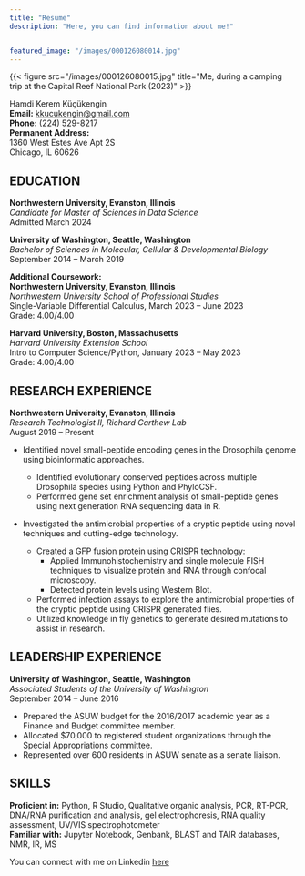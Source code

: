 ```yaml
---
title: "Resume"
description: "Here, you can find information about me!"


featured_image: "/images/000126080014.jpg"
---
```


{{< figure src="/images/000126080015.jpg" title="Me, during a camping trip at the Capital Reef National Park (2023)" >}}

Hamdi Kerem Küçükengin  
**Email:** kkucukengin@gmail.com  
**Phone:** (224) 529-8217  
**Permanent Address:**  
1360 West Estes Ave Apt 2S  
Chicago, IL 60626  

## EDUCATION  
**Northwestern University, Evanston, Illinois**  
*Candidate for Master of Sciences in Data Science*  
Admitted March 2024  

**University of Washington, Seattle, Washington**  
*Bachelor of Sciences in Molecular, Cellular & Developmental Biology*  
September 2014 – March 2019  

**Additional Coursework:**  
**Northwestern University, Evanston, Illinois**  
*Northwestern University School of Professional Studies*  
Single-Variable Differential Calculus, March 2023 – June 2023  
Grade: 4.00/4.00  

**Harvard University, Boston, Massachusetts**  
*Harvard University Extension School*  
Intro to Computer Science/Python, January 2023 – May 2023  
Grade: 4.00/4.00  

## RESEARCH EXPERIENCE  
**Northwestern University, Evanston, Illinois**  
*Research Technologist II, Richard Carthew Lab*  
August 2019 – Present  

- Identified novel small-peptide encoding genes in the Drosophila genome using bioinformatic approaches.
  - Identified evolutionary conserved peptides across multiple Drosophila species using Python and PhyloCSF.
  - Performed gene set enrichment analysis of small-peptide genes using next generation RNA sequencing data in R.
  
- Investigated the antimicrobial properties of a cryptic peptide using novel techniques and cutting-edge technology.
  - Created a GFP fusion protein using CRISPR technology:
    - Applied Immunohistochemistry and single molecule FISH techniques to visualize protein and RNA through confocal microscopy.
    - Detected protein levels using Western Blot.
  - Performed infection assays to explore the antimicrobial properties of the cryptic peptide using CRISPR generated flies.
  - Utilized knowledge in fly genetics to generate desired mutations to assist in research.

## LEADERSHIP EXPERIENCE  
**University of Washington, Seattle, Washington**  
*Associated Students of the University of Washington*  
September 2014 – June 2016  

- Prepared the ASUW budget for the 2016/2017 academic year as a Finance and Budget committee member. 
- Allocated $70,000 to registered student organizations through the Special Appropriations committee. 
- Represented over 600 residents in ASUW senate as a senate liaison. 

## SKILLS  
**Proficient in:** Python, R Studio, Qualitative organic analysis, PCR, RT-PCR, DNA/RNA purification and analysis, gel electrophoresis, RNA quality assessment, UV/VIS spectrophotometer  
**Familiar with:** Jupyter Notebook, Genbank, BLAST and TAIR databases, NMR, IR, MS

You can connect with me on Linkedin [here](https://www.linkedin.com/in/hamdi-kucukengin/)